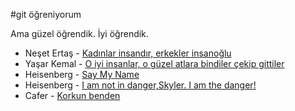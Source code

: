 #git öğreniyorum 

Ama güzel öğrendik. İyi öğrendik.

* Neşet Ertaş - [Kadınlar insandır, erkekler insanoğlu](https://scontent.cdninstagram.com/t51.2885-15/s320x320/e35/12825938_127453207647180_1752078731_n.jpg?ig_cache_key=MTIwMTI1NjIxNTE5NzY2MDA1Ng%3D%3D.2)
* Yaşar Kemal - [O iyi insanlar, o güzel atlara bindiler çekip gittiler](https://encrypted-tbn2.gstatic.com/images?q=tbn:ANd9GcRQqMLmdTngos4jPnxnSxOBMZSXqkgGhuadtWtkAWnbyimmSdMv)
* Heisenberg - [Say My Name](https://www.youtube.com/watch?v=fHKrCs1rFRI)
* Heisenberg - [I am not in danger,Skyler. I am the danger!](https://www.youtube.com/watch?v=VkzTcD-kvag)
* Cafer - [Korkun benden](https://www.youtube.com/watch?v=fD4w3RYvqkM)